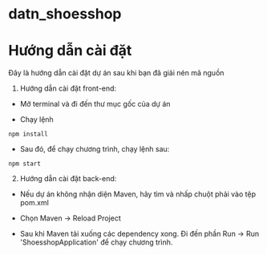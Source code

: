 # datn_shoesshop

# Hướng dẫn cài đặt

Đây là hướng dẫn cài đặt dự án sau khi bạn đã giải nén mã nguồn

1. Hướng dẫn cài đặt front-end:
- Mở terminal và đi đến thư mục gốc của dự án

- Chạy lệnh 
```
npm install
```

- Sau đó, để chạy chương trình, chạy lệnh sau:
```
npm start
```

2. Hướng dẫn cài đặt back-end:
- Nếu dự án không nhận diện Maven, hãy tìm và nhấp chuột phải vào tệp pom.xml

- Chọn Maven -> Reload Project

- Sau khi Maven tải xuống các dependency xong. Đi đến phần Run -> Run 'ShoesshopApplication' để chạy chương trình.